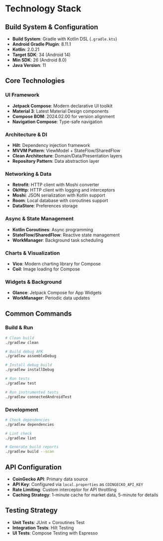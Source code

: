 # Technology Stack

## Build System & Configuration

- **Build System**: Gradle with Kotlin DSL (`.gradle.kts`)
- **Android Gradle Plugin**: 8.11.1
- **Kotlin**: 2.0.21
- **Target SDK**: 34 (Android 14)
- **Min SDK**: 26 (Android 8.0)
- **Java Version**: 11

## Core Technologies

### UI Framework

- **Jetpack Compose**: Modern declarative UI toolkit
- **Material 3**: Latest Material Design components
- **Compose BOM**: 2024.02.00 for version alignment
- **Navigation Compose**: Type-safe navigation

### Architecture & DI

- **Hilt**: Dependency injection framework
- **MVVM Pattern**: ViewModel + StateFlow/SharedFlow
- **Clean Architecture**: Domain/Data/Presentation layers
- **Repository Pattern**: Data abstraction layer

### Networking & Data

- **Retrofit**: HTTP client with Moshi converter
- **OkHttp**: HTTP client with logging and interceptors
- **Moshi**: JSON serialization with Kotlin support
- **Room**: Local database with coroutines support
- **DataStore**: Preferences storage

### Async & State Management

- **Kotlin Coroutines**: Async programming
- **StateFlow/SharedFlow**: Reactive state management
- **WorkManager**: Background task scheduling

### Charts & Visualization

- **Vico**: Modern charting library for Compose
- **Coil**: Image loading for Compose

### Widgets & Background

- **Glance**: Jetpack Compose for App Widgets
- **WorkManager**: Periodic data updates

## Common Commands

### Build & Run

```bash
# Clean build
./gradlew clean

# Build debug APK
./gradlew assembleDebug

# Install debug build
./gradlew installDebug

# Run tests
./gradlew test

# Run instrumented tests
./gradlew connectedAndroidTest
```

### Development

```bash
# Check dependencies
./gradlew dependencies

# Lint check
./gradlew lint

# Generate build reports
./gradlew build --scan
```

## API Configuration

- **CoinGecko API**: Primary data source
- **API Key**: Configured via `local.properties` as `COINGECKO_API_KEY`
- **Rate Limiting**: Custom interceptor for API throttling
- **Caching Strategy**: 1-minute cache for market data, 5-minute for details

## Testing Strategy

- **Unit Tests**: JUnit + Coroutines Test
- **Integration Tests**: Hilt Testing
- **UI Tests**: Compose Testing with Espresso
